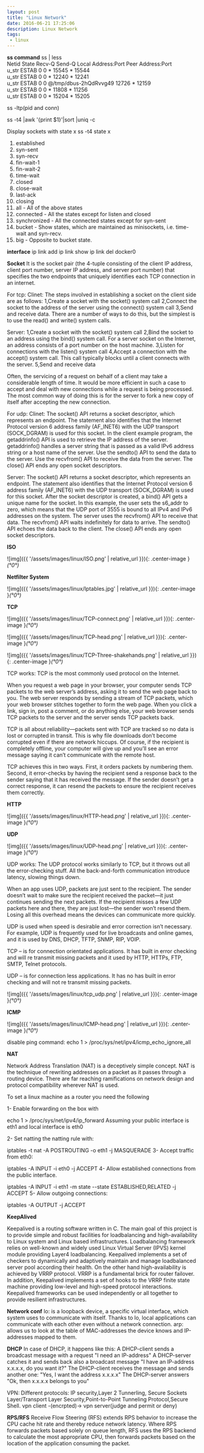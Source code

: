 ```yaml
---
layout: post
title: "Linux Network"
date: 2016-06-21 17:25:06
description: Linux Network
tags: 
 - linux
---
```


**ss command**
ss | less  
Netid  State      Recv-Q Send-Q   Local Address:Port       Peer Address:Port   
u_str  ESTAB      0      0                    * 15545                 * 15544  
u_str  ESTAB      0      0                    * 12240                 * 12241  
u_str  ESTAB      0      0      @/tmp/dbus-2hQdRvvg49 12726                 * 12159  
u_str  ESTAB      0      0                    * 11808                 * 11256  
u_str  ESTAB      0      0                    * 15204                 * 15205 

ss -ltp(pid and conn)

ss -t4 |awk '{print $1}'|sort |uniq -c

Display sockets with state x 
ss -t4 state x  
1. established
2. syn-sent
3. syn-recv
4. fin-wait-1
5. fin-wait-2
6. time-wait
7. closed
8. close-wait
9. last-ack
10. closing
11. all - All of the above states
12. connected - All the states except for listen and closed
13. synchronized - All the connected states except for syn-sent
14. bucket - Show states, which are maintained as minisockets, i.e. time-wait and syn-recv.
15. big - Opposite to bucket state.

**interface**
ip link add
ip link show
ip link del docker0

**Socket**
It is the socket pair (the 4-tuple consisting of the client IP address, client port number, server IP address, and server port number) that specifies the two endpoints that uniquely identifies each TCP connection in an internet. 


For tcp:
Clinet:
The steps involved in establishing a socket on the client side are as follows:
1,Create a socket with the socket() system call
2,Connect the socket to the address of the server using the connect() system call
3,Send and receive data. There are a number of ways to do this, but the simplest is to use the read() and write() system calls.

Server:
1,Create a socket with the socket() system call
2,Bind the socket to an address using the bind() system call. For a server socket on the Internet, an address consists of a port number on the host machine.
3,Listen for connections with the listen() system call
4,Accept a connection with the accept() system call. This call typically blocks until a client connects with the server.
5,Send and receive data

Often, the servicing of a request on behalf of a client may take a considerable length of time. It would be more efficient in such a case to accept and deal with new connections while a request is being processed. The most common way of doing this is for the server to fork a new copy of itself after accepting the new connection.

For udp:
Clinet:
The socket() API returns a socket descriptor, which represents an endpoint. The statement also identifies that the Internet Protocol version 6 address family (AF_INET6) with the UDP transport (SOCK_DGRAM) is used for this socket.
In the client example program, the getaddrinfo() API is used to retrieve the IP address of the server. getaddrinfo() handles a server string that is passed as a valid IPv6 address string or a host name of the server.
Use the sendto() API to send the data to the server.
Use the recvfrom() API to receive the data from the server.
The close() API ends any open socket descriptors.

Server:
The socket() API returns a socket descriptor, which represents an endpoint. The statement also identifies that the Internet Protocol version 6 address family (AF_INET6) with the UDP transport (SOCK_DGRAM) is used for this socket.
After the socket descriptor is created, a bind() API gets a unique name for the socket. In this example, the user sets the s6_addr to zero, which means that the UDP port of 3555 is bound to all IPv4 and IPv6 addresses on the system.
The server uses the recvfrom() API to receive that data. The recvfrom() API waits indefinitely for data to arrive.
The sendto() API echoes the data back to the client.
The close() API ends any open socket descriptors.

**ISO**

![img]({{ '/assets/images/linux/ISO.png' | relative_url }}){: .center-image }*(°0°)*


**Netfilter System**

![img]({{ '/assets/images/linux/Iptables.jpg' | relative_url }}){: .center-image }*(°0°)*

**TCP**

![img]({{ '/assets/images/linux/TCP-connect.png' | relative_url }}){: .center-image }*(°0°)*

![img]({{ '/assets/images/linux/TCP-head.png' | relative_url }}){: .center-image }*(°0°)*

![img]({{ '/assets/images/linux/TCP-Three-shakehands.png' | relative_url }}){: .center-image }*(°0°)*

TCP works:
TCP is the most commonly used protocol on the Internet.

When you request a web page in your browser, your computer sends TCP packets to the web server’s address, asking it to send the web page back to you. The web server responds by sending a stream of TCP packets, which your web browser stitches together to form the web page. When you click a link, sign in, post a comment, or do anything else, your web browser sends TCP packets to the server and the server sends TCP packets back.

TCP is all about reliability—packets sent with TCP are tracked so no data is lost or corrupted in transit. This is why file downloads don’t become corrupted even if there are network hiccups. Of course, if the recipient is completely offline, your computer will give up and you’ll see an error message saying it can’t communicate with the remote host.

TCP achieves this in two ways. First, it orders packets by numbering them. Second, it error-checks by having the recipient send a response back to the sender saying that it has received the message. If the sender doesn’t get a correct response, it can resend the packets to ensure the recipient receives them correctly.

**HTTP**

![img]({{ '/assets/images/linux/HTTP-head.png' | relative_url }}){: .center-image }*(°0°)*

**UDP**

![img]({{ '/assets/images/linux/UDP-head.png' | relative_url }}){: .center-image }*(°0°)*

UDP works: The UDP protocol works similarly to TCP, but it throws out all the error-checking stuff. All the back-and-forth communication introduce latency, slowing things down.

When an app uses UDP, packets are just sent to the recipient. The sender doesn’t wait to make sure the recipient received the packet—it just continues sending the next packets. If the recipient misses a few UDP packets here and there, they are just lost—the sender won’t resend them. Losing all this overhead means the devices can communicate more quickly.

UDP is used when speed is desirable and error correction isn’t necessary. For example, UDP is frequently used for live broadcasts and online games, and it is used by DNS, DHCP, TFTP, SNMP, RIP, VOIP.

TCP – is for connection orientated applications. It has built in error checking and will re transmit missing packets and it used by HTTP, HTTPs, FTP, SMTP, Telnet protocols.

UDP – is for connection less applications. It has no has built in error checking and will not re transmit missing packets.

![img]({{ '/assets/images/linux/tcp_udp.png' | relative_url }}){: .center-image }*(°0°)*

**ICMP**

![img]({{ '/assets/images/linux/ICMP-head.png' | relative_url }}){: .center-image }*(°0°)*

disable ping command: echo 1 > /proc/sys/net/ipv4/icmp_echo_ignore_all

**NAT**

Network Address Translation (NAT) is a deceptively simple concept. NAT is the technique of rewriting addresses on a packet as it passes through a routing device. There are far reaching ramifications on network design and protocol compatibility wherever NAT is used.

To set a linux machine as a router you need the following

1- Enable forwarding on the box with

echo 1 > /proc/sys/net/ipv4/ip_forward
Assuming your public interface is eth1 and local interface is eth0

2- Set natting the natting rule with:

iptables -t nat -A POSTROUTING -o eth1 -j MASQUERADE
3- Accept traffic from eth0:

iptables -A INPUT -i eth0 -j ACCEPT
4- Allow established connections from the public interface.

iptables -A INPUT -i eth1 -m state --state ESTABLISHED,RELATED -j ACCEPT
5- Allow outgoing connections:

iptables -A OUTPUT -j ACCEPT

**KeepAlived**

Keepalived is a routing software written in C. The main goal of this project is to provide simple and robust facilities for loadbalancing and high-availability to Linux system and Linux based infrastructures. Loadbalancing framework relies on well-known and widely used Linux Virtual Server (IPVS) kernel module providing Layer4 loadbalancing. Keepalived implements a set of checkers to dynamically and adaptively maintain and manage loadbalanced server pool according their health. On the other hand high-availability is achieved by VRRP protocol. VRRP is a fundamental brick for router failover. In addition, Keepalived implements a set of hooks to the VRRP finite state machine providing low-level and high-speed protocol interactions. Keepalived frameworks can be used independently or all together to provide resilient infrastructures.


**Network conf**
lo: is a loopback device, a specific virtual interface, which system uses to communicate with itself. Thanks to lo, local applications can communicate with each other even without a network connection.
arp: allows us to look at the table of MAC-addresses the device knows and IP-addresses mapped to them.

**DHCP**
In case of DHCP, it happens like this:
A DHCP-client sends a broadcast message with a request "I need an IP-address"
A DHCP-server catches it and sends back also a broadcast message "I have an IP-address x.x.x.x, do you want it?"
The DHCP-client receives the message and sends another one: "Yes, I want the address x.x.x.x"
The DHCP-server answers "Ok, then x.x.x.x belongs to you"

VPN:
Different protocols: IP security,Layer 2 Tunnerling, Secure Sockets Layer/Transport Layer Security,Point-to-Point Tunneling Protocol,Secure Shell.
vpn client -(encrpted)-> vpn server(judge and permit or deny)


**RPS/RFS**
Receive Flow Steering (RFS) extends RPS behavior to increase the CPU cache hit rate and thereby reduce network latency. Where RPS forwards packets based solely on queue length, RFS uses the RPS backend to calculate the most appropriate CPU, then forwards packets based on the location of the application consuming the packet.  
